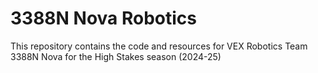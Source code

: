 # 3388N Nova Robotics
This repository contains the code and resources for VEX Robotics Team 3388N Nova for the High Stakes season (2024-25)
